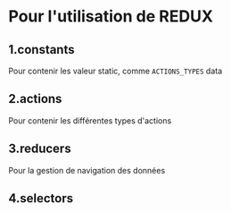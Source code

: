 # Pour l'utilisation de REDUX

## 1.constants
Pour contenir les valeur static, comme ```ACTIONS_TYPES``` data

## 2.actions
Pour contenir les différentes types d'actions

## 3.reducers
Pour la gestion de navigation des données 

## 4.selectors